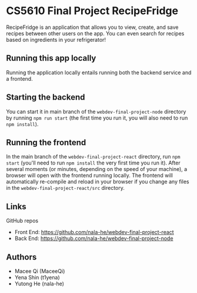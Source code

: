 # CS5610 Final Project RecipeFridge

RecipeFridge is an application that allows you to view, create, and save recipes between other users on the app. You can even search for recipes based on ingredients in your refrigerator!

## Running this app locally

Running the application locally entails running both the backend service and a frontend.

## Starting the backend
You can start it in main branch of the `webdev-final-project-node` directory by running `npm run start`
(the first time you run it, you will also need to run `npm install`).

## Running the frontend
In the main branch of the `webdev-final-project-react` directory, run `npm start` (you'll need to run
`npm install` the very first time you run it). After several moments (or minutes, depending on the
speed of your machine), a browser will open with the frontend running locally. The frontend will
automatically re-compile and reload in your browser if you change any files in the
`webdev-final-project-react/src` directory.

## Links

GitHub repos
* Front End: https://github.com/nala-he/webdev-final-project-react
* Back End: https://github.com/nala-he/webdev-final-project-node

## Authors
* Macee Qi (MaceeQi)
* Yena Shin (t1yena)
* Yutong He (nala-he)

